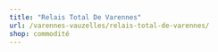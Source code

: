 ```yaml
---
title: "Relais Total De Varennes"
url: /varennes-vauzelles/relais-total-de-varennes/
shop: commodité
---
```

